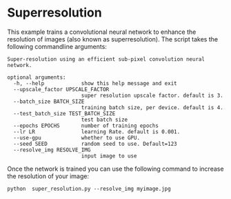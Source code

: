 <!--- Licensed to the Apache Software Foundation (ASF) under one -->
<!--- or more contributor license agreements.  See the NOTICE file -->
<!--- distributed with this work for additional information -->
<!--- regarding copyright ownership.  The ASF licenses this file -->
<!--- to you under the Apache License, Version 2.0 (the -->
<!--- "License"); you may not use this file except in compliance -->
<!--- with the License.  You may obtain a copy of the License at -->

<!---   http://www.apache.org/licenses/LICENSE-2.0 -->

<!--- Unless required by applicable law or agreed to in writing, -->
<!--- software distributed under the License is distributed on an -->
<!--- "AS IS" BASIS, WITHOUT WARRANTIES OR CONDITIONS OF ANY -->
<!--- KIND, either express or implied.  See the License for the -->
<!--- specific language governing permissions and limitations -->
<!--- under the License. -->

# Superresolution

This example trains a convolutional neural network to enhance the resolution of images (also known as superresolution). 
The script takes the following commandline arguments:

```
Super-resolution using an efficient sub-pixel convolution neural network.

optional arguments:
  -h, --help            show this help message and exit
  --upscale_factor UPSCALE_FACTOR
                        super resolution upscale factor. default is 3.
  --batch_size BATCH_SIZE
                        training batch size, per device. default is 4.
  --test_batch_size TEST_BATCH_SIZE
                        test batch size
  --epochs EPOCHS       number of training epochs
  --lr LR               learning Rate. default is 0.001.
  --use-gpu             whether to use GPU.
  --seed SEED           random seed to use. Default=123
  --resolve_img RESOLVE_IMG
                        input image to use
```

Once the network is trained you can use the following command to increase the resolution of your image:
```
python  super_resolution.py --resolve_img myimage.jpg
```
